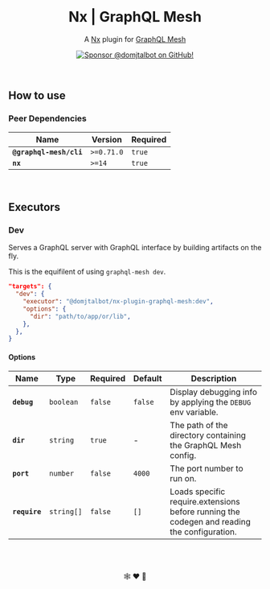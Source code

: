<br/>

<h1 align="center">Nx | GraphQL Mesh</h1>

<p align="center">A <a href="http://nx.dev">Nx</a> plugin for <a href="http://graphql-mesh.com">GraphQL Mesh</a></p>

<div align="center">
  <p dir="auto">
    <a href="https://github.com/sponsors/domjtalbot">
      <img src="https://img.shields.io/badge/Sponsor @domjtalbot-30363D?style=flat&logo=GitHub-Sponsors&logoColor=#EA4AAA" alt="Sponsor @domjtalbot on GitHub!" />
    </a>
  </p>
</div>

<br/>

## How to use

### Peer Dependencies

| Name                    | Version    | Required |
| ----------------------- | ---------- | -------- |
| **`@graphql-mesh/cli`** | `>=0.71.0` | `true`   |
| **`nx`**                | `>=14`     | `true`   |

<br/>

## Executors

### Dev

Serves a GraphQL server with GraphQL interface by building artifacts on the fly.

This is the equifilent of using `graphql-mesh dev`.

```json
"targets": {
  "dev": {
    "executor": "@domjtalbot/nx-plugin-graphql-mesh:dev",
    "options": {
      "dir": "path/to/app/or/lib",
    },
  },
}
```

#### Options

| Name          | Type       | Required | Default | Description                                                                                 |
| ------------- | ---------- | -------- | ------- | ------------------------------------------------------------------------------------------- |
| **`debug`**   | `boolean`  | `false`  | `false` | Display debugging info by applying the `DEBUG` env variable.                                |
| **`dir`**     | `string`   | `true`   | -       | The path of the directory containing the GraphQL Mesh config.                               |
| **`port`**    | `number`   | `false`  | `4000`  | The port number to run on.                                                                  |
| **`require`** | `string[]` | `false`  | `[]`    | Loads specific require.extensions before running the codegen and reading the configuration. |

<br/>
<br/>

<p align="center">🕸️ ♥ 🐋</p>

<br/>
